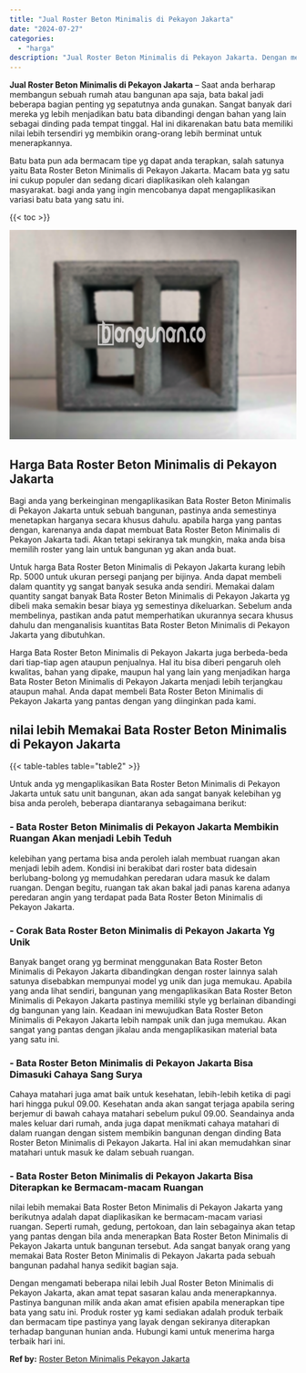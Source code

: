 ```yaml
---
title: "Jual Roster Beton Minimalis di Pekayon Jakarta"
date: "2024-07-27"
categories: 
  - "harga"
description: "Jual Roster Beton Minimalis di Pekayon Jakarta. Dengan mengamati beberapa nilai lebih Jual Roster Beton Minimalis di Pekayon Jakarta, akan amat tepat sasaran..."
---
```


**Jual Roster Beton Minimalis di Pekayon Jakarta** – Saat anda berharap membangun sebuah rumah atau bangunan apa saja, bata bakal jadi beberapa bagian penting yg sepatutnya anda gunakan. Sangat banyak dari mereka yg lebih menjadikan batu bata dibandingi dengan bahan yang lain sebagai dinding pada tempat tinggal. Hal ini dikarenakan batu bata memiliki nilai lebih tersendiri yg membikin orang-orang lebih berminat untuk menerapkannya.

Batu bata pun ada bermacam tipe yg dapat anda terapkan, salah satunya yaitu Bata Roster Beton Minimalis di Pekayon Jakarta. Macam bata yg satu ini cukup populer dan sedang dicari diaplikasikan oleh kalangan masyarakat. bagi anda yang ingin mencobanya dapat mengaplikasikan variasi batu bata yang satu ini.

{{< toc >}}

![Jual Roster Beton Minimalis di Pekayon Jakarta](/images/bata-roster-minimalis-19.png)

## Harga Bata Roster Beton Minimalis di Pekayon Jakarta

Bagi anda yang berkeinginan mengaplikasikan Bata Roster Beton Minimalis di Pekayon Jakarta untuk sebuah bangunan, pastinya anda semestinya menetapkan harganya secara khusus dahulu. apabila harga yang pantas dengan, karenanya anda dapat membuat Bata Roster Beton Minimalis di Pekayon Jakarta tadi. Akan tetapi sekiranya tak mungkin, maka anda bisa memilih roster yang lain untuk bangunan yg akan anda buat.

Untuk harga Bata Roster Beton Minimalis di Pekayon Jakarta kurang lebih Rp. 5000 untuk ukuran persegi panjang per bijinya. Anda dapat membeli dalam quantity yg sangat banyak sesuka anda sendiri. Memakai dalam quantity sangat banyak Bata Roster Beton Minimalis di Pekayon Jakarta yg dibeli maka semakin besar biaya yg semestinya dikeluarkan. Sebelum anda membelinya, pastikan anda patut memperhatikan ukurannya secara khusus dahulu dan menganalisis kuantitas Bata Roster Beton Minimalis di Pekayon Jakarta yang dibutuhkan.

Harga Bata Roster Beton Minimalis di Pekayon Jakarta juga berbeda-beda dari tiap-tiap agen ataupun penjualnya. Hal itu bisa diberi pengaruh oleh kwalitas, bahan yang dipake, maupun hal yang lain yang menjadikan harga Bata Roster Beton Minimalis di Pekayon Jakarta menjadi lebih terjangkau ataupun mahal. Anda dapat membeli Bata Roster Beton Minimalis di Pekayon Jakarta yang pantas dengan yang diinginkan pada kami.

## nilai lebih Memakai Bata Roster Beton Minimalis di Pekayon Jakarta

{{< table-tables table="table2" >}}

Untuk anda yg mengaplikasikan Bata Roster Beton Minimalis di Pekayon Jakarta untuk satu unit bangunan, akan ada sangat banyak kelebihan yg bisa anda peroleh, beberapa diantaranya sebagaimana berikut:

### \- Bata Roster Beton Minimalis di Pekayon Jakarta Membikin Ruangan Akan menjadi Lebih Teduh

kelebihan yang pertama bisa anda peroleh ialah membuat ruangan akan menjadi lebih adem. Kondisi ini berakibat dari roster bata didesain berlubang-bolong yg memudahkan peredaran udara masuk ke dalam ruangan. Dengan begitu, ruangan tak akan bakal jadi panas karena adanya peredaran angin yang terdapat pada Bata Roster Beton Minimalis di Pekayon Jakarta.

### \- Corak Bata Roster Beton Minimalis di Pekayon Jakarta Yg Unik

Banyak banget orang yg berminat menggunakan Bata Roster Beton Minimalis di Pekayon Jakarta dibandingkan dengan roster lainnya salah satunya disebabkan mempunyai model yg unik dan juga memukau. Apabila yang anda lihat sendiri, bangunan yang mengaplikasikan Bata Roster Beton Minimalis di Pekayon Jakarta pastinya memiliki style yg berlainan dibandingi dg bangunan yang lain. Keadaan ini mewujudkan Bata Roster Beton Minimalis di Pekayon Jakarta lebih nampak unik dan juga memukau. Akan sangat yang pantas dengan jikalau anda mengaplikasikan material bata yang satu ini.

### \- Bata Roster Beton Minimalis di Pekayon Jakarta Bisa Dimasuki Cahaya Sang Surya

Cahaya matahari juga amat baik untuk kesehatan, lebih-lebih ketika di pagi hari hingga pukul 09.00. Kesehatan anda akan sangat terjaga apabila sering berjemur di bawah cahaya matahari sebelum pukul 09.00. Seandainya anda males keluar dari rumah, anda juga dapat menikmati cahaya matahari di dalam ruangan dengan sistem membikin bangunan dengan dinding Bata Roster Beton Minimalis di Pekayon Jakarta. Hal ini akan memudahkan sinar matahari untuk masuk ke dalam sebuah ruangan.

### \- Bata Roster Beton Minimalis di Pekayon Jakarta Bisa Diterapkan ke Bermacam-macam Ruangan

nilai lebih memakai Bata Roster Beton Minimalis di Pekayon Jakarta yang berikutnya adalah dapat diaplikasikan ke bermacam-macam variasi ruangan. Seperti rumah, gedung, pertokoan, dan lain sebagainya akan tetap yang pantas dengan bila anda menerapkan Bata Roster Beton Minimalis di Pekayon Jakarta untuk bangunan tersebut. Ada sangat banyak orang yang memakai Bata Roster Beton Minimalis di Pekayon Jakarta pada sebuah bangunan padahal hanya sedikit bagian saja.

Dengan mengamati beberapa nilai lebih Jual Roster Beton Minimalis di Pekayon Jakarta, akan amat tepat sasaran kalau anda menerapkannya. Pastinya bangunan milik anda akan amat efisien apabila menerapkan tipe bata yang satu ini. Produk roster yg kami sediakan adalah produk terbaik dan bermacam tipe pastinya yang layak dengan sekiranya diterapkan terhadap bangunan hunian anda. Hubungi kami untuk menerima harga terbaik hari ini.

**Ref by:** [Roster Beton Minimalis Pekayon Jakarta](https://id.wikipedia.org/wiki/Roster)
